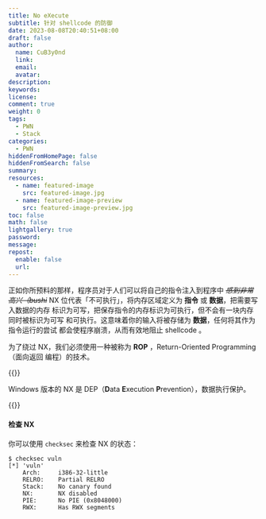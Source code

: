```yaml
---
title: No eXecute
subtitle: 针对 shellcode 的防御
date: 2023-08-08T20:40:51+08:00
draft: false
author:
  name: CuB3y0nd
  link:
  email:
  avatar:
description:
keywords:
license:
comment: true
weight: 0
tags:
  - PWN
  - Stack
categories:
  - PWN
hiddenFromHomePage: false
hiddenFromSearch: false
summary:
resources:
  - name: featured-image
    src: featured-image.jpg
  - name: featured-image-preview
    src: featured-image-preview.jpg
toc: false
math: false
lightgallery: true
password:
message:
repost:
  enable: false
  url:
---
```


正如你所预料的那样，程序员对于人们可以将自己的指令注入到程序中 ~~*感到非常高兴（bushi*~~
NX 位代表「不可执行」，将内存区域定义为 **指令** 或 **数据**，把需要写入数据的内存
标识为可写，把保存指令的内存标识为可执行，但不会有一块内存同时被标识为可写
和可执行。这意味着你的输入将被存储为 **数据**，任何将其作为指令运行的尝试
都会使程序崩溃，从而有效地阻止 shellcode 。

为了绕过 NX，我们必须使用一种被称为 **ROP** ，Return-Oriented Programming（面向返回
编程）的技术。

<!--more-->

{{<admonition type="info">}}

Windows 版本的 NX 是 DEP（**D**ata **E**xecution **P**revention），数据执行保护。

{{</admonition>}}

#### 检查 NX

你可以使用 `checksec` 来检查 NX 的状态：

```
$ checksec vuln
[*] 'vuln'
    Arch:     i386-32-little
    RELRO:    Partial RELRO
    Stack:    No canary found
    NX:       NX disabled
    PIE:      No PIE (0x8048000)
    RWX:      Has RWX segments
```


